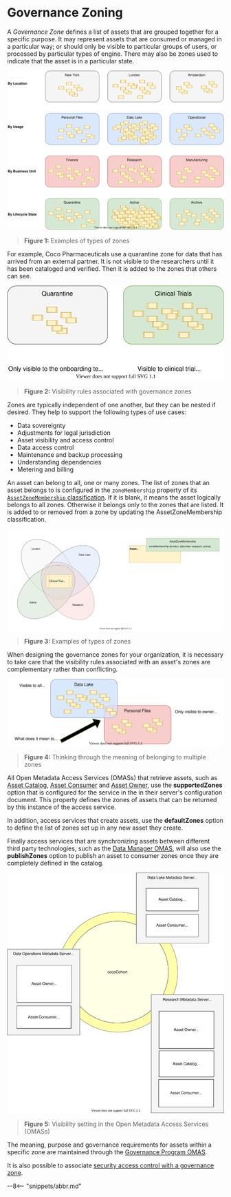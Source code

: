 <!-- SPDX-License-Identifier: CC-BY-4.0 -->
<!-- Copyright Contributors to the ODPi Egeria project 2020. -->

# Governance Zoning

A *Governance Zone* defines a list of assets that are grouped together for a specific purpose. It may represent assets that are consumed or managed in a particular way; or should only be visible to particular groups of users, or processed by particular types of engine. There may also be zones used to indicate that the asset is in a particular state.  

![Figure 1](types-of-zones.svg)
> **Figure 1:** Examples of types of zones

For example, Coco Pharmaceuticals use a quarantine zone for data that has arrived from an external partner. It is not visible to the researchers until it has been cataloged and verified.  Then it is added to the zones that others can see.

![Figure 2](visiblity-rules-for-governance-zones.svg)
> **Figure 2:** Visibility rules associated with governance zones

Zones are typically independent of one another, but they can be nested if desired.  They help to support the following types of use cases:

* Data sovereignty
* Adjustments for legal jurisdiction
* Asset visibility and access control
* Data access control
* Maintenance and backup processing
* Understanding dependencies
* Metering and billing

An asset can belong to all, one or many zones.  The list of zones that an asset belongs to is configured in
the `zoneMembership` property of its [`AssetZoneMembership` classification](/types/4/0424-Governance-Zones/).  If it is blank, it means the asset logically belongs to all zones.  Otherwise it belongs only to the zones that are listed.  It is added to or removed from a zone by updating the AssetZoneMembership classification.

![Figure 3](asset-in-many-zones.svg)
> **Figure 3:** Examples of types of zones

When designing the governance zones for your organization, it is necessary to take care that the visibility rules associated with an asset's zones are complementary rather than conflicting.

![Figure 4](multi-zone-membership.svg)
> **Figure 4:** Thinking through the meaning of belonging to multiple zones


All Open Metadata Access Services (OMASs) that retrieve assets, such as [Asset Catalog](/services/omas/asset-catalog/overview), [Asset Consumer](/services/omas/asset-consumer/overview) and [Asset Owner](/services/omas/asset-owner/overview), use the **supportedZones** option that is configured for the service in the in their server's configuration document.  This property defines the zones of assets that can be returned by this instance of the access service.

In addition, access services that create assets, use the **defaultZones** option to define
the list of zones set up in any new asset they create.

Finally access services that are synchronizing assets between different third party
technologies, such as the [Data Manager OMAS](/services/omas/data-manager/overview), will also use the
**publishZones** option to publish an asset to consumer zones once they are completely defined in the
catalog.

![Figure 5](governance-zone-access-setting-examples.svg)
> **Figure 5:** Visibility setting in the Open Metadata Access Services (OMASs)

The meaning, purpose and governance requirements for assets within a specific zone are maintained through the [Governance Program OMAS](/services/omas/governance-program/overview).

It is also possible to associate [security access control with a governance zone](/festures/metadata-security/overview).



--8<-- "snippets/abbr.md"